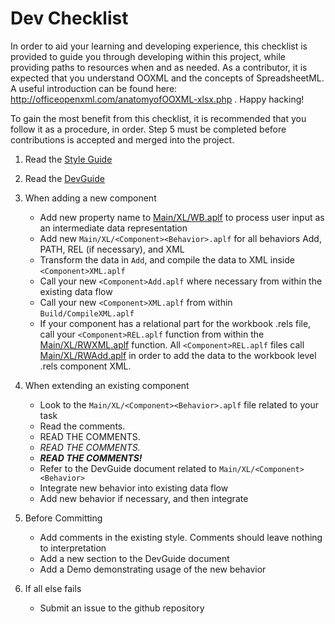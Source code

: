 # Dev Checklist
In order to aid your learning and developing experience, this checklist is provided to guide you through developing within this project, while providing paths to resources when and as needed. As a contributor, it is expected that you understand OOXML and the concepts of SpreadsheetML. A useful introduction can be found here: http://officeopenxml.com/anatomyofOOXML-xlsx.php . Happy hacking!


To gain the most benefit from this checklist, it is recommended that you follow it as a procedure, in order. Step 5 must be completed before contributions is accepted and merged into the project. 
1. Read the [Style Guide](./StyleGuide.md)
2. Read the [DevGuide](./DevGuide.md)
3. When adding a new component
    - Add new property name to [Main/XL/WB.aplf](./Main/XL/WB.aplf) to process user input as an intermediate data representation
    - Add new `Main/XL/<Component><Behavior>.aplf` for all behaviors Add, PATH, REL (if necessary), and XML
    - Transform the data in `Add`, and compile the data to XML inside `<Component>XML.aplf`
    - Call your new `<Component>Add.aplf` where necessary from within the existing data flow
    - Call your new `<Component>XML.aplf` from within `Build/CompileXML.aplf`
    - If your component has a relational part for the workbook .rels file, call your `<Component>REL.aplf` function from within the [Main/XL/RWXML.aplf](./Main/XL/RWXML.aplf) function. All `<Component>REL.aplf` files call [Main/XL/RWAdd.aplf](./Main/XL/RWAdd.aplf) in order to add the data to the workbook level .rels component XML.

4. When extending an existing component
    - Look to the `Main/XL/<Component><Behavior>.aplf` file related to your task
    - Read the comments.
    - READ THE COMMENTS.
    - *READ THE COMMENTS.*
    - ***READ THE COMMENTS!*** 
    - Refer to the DevGuide document related to `Main/XL/<Component><Behavior>`
    - Integrate new behavior into existing data flow
    - Add new behavior if necessary, and then integrate
5. Before Committing
    - Add comments in the existing style. Comments should leave nothing to interpretation
    - Add a new section to the DevGuide document
    - Add a Demo demonstrating usage of the new behavior
6. If all else fails
    - Submit an issue to the github repository 